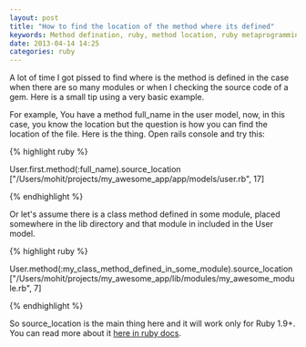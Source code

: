 ```yaml
---
layout: post
title: "How to find the location of the method where its defined"
keywords: Method defination, ruby, method location, ruby metaprogramming
date: 2013-04-14 14:25
categories: ruby
---
```


A lot of time I got pissed to find where is the method is defined in the case when there are so many modules or when I checking the source code of a gem. Here is a small tip using a very basic example.

For example, You have a method full_name in the user model, now, in this case, you know the location but the question is how you can find the location of the file. Here is the thing. Open rails console and try this:



{% highlight ruby %}

  User.first.method(:full_name).source_location
  ["/Users/mohit/projects/my_awesome_app/app/models/user.rb", 17]

{% endhighlight %}

Or let's assume there is a class method defined in some module, placed somewhere in the lib directory and that module in included in the User model.

{% highlight ruby %}

  User.method(:my_class_method_defined_in_some_module).source_location
  ["/Users/mohit/projects/my_awesome_app/lib/modules/my_awesome_module.rb", 7]

{% endhighlight %}

So source_location is the main thing here and it will work only for Ruby 1.9+. You can read more about it [here in ruby docs](http://www.ruby-doc.org/core-1.9.3/Method.html#method-i-source_location).
